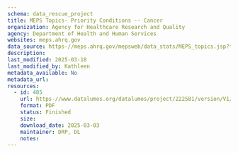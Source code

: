 ```yaml
---
schema: data_rescue_project 
title: MEPS Topics- Priority Conditions -- Cancer
organization: Agency for Healthcare Research and Quality
agency: Department of Health and Human Services
websites: meps.ahrq.gov
data_source: https-//meps.ahrq.gov/mepsweb/data_stats/MEPS_topics.jsp?topicid=4Z6
description: 
last_modified: 2025-03-18
last_modified_by: Kathleen
metadata_available: No
metadata_url: 
resources:
  - id: 485
    url: https-//www.datalumos.org/datalumos/project/222581/version/V1/view
    format: PDF
    status: Finished
    size: 
    download_date: 2025-03-03
    maintainer: DRP, DL
    notes: 
---
```

